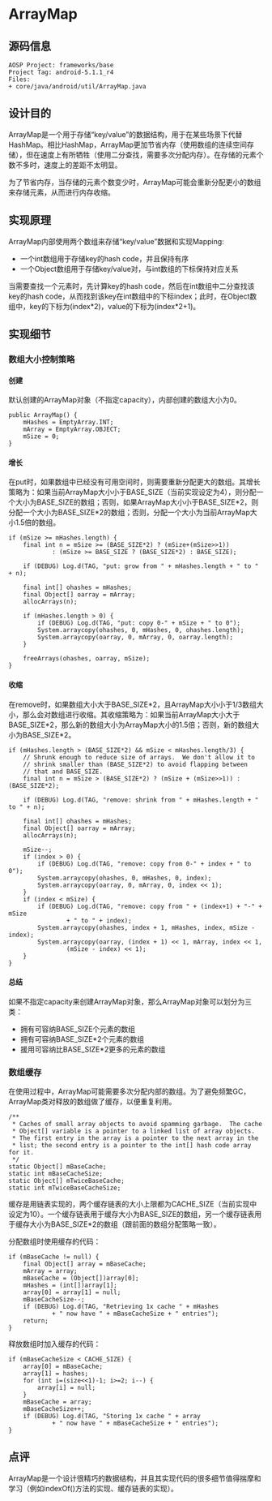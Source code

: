 # ArrayMap

## 源码信息

```
AOSP Project: frameworks/base
Project Tag: android-5.1.1_r4
Files:
+ core/java/android/util/ArrayMap.java
```

## 设计目的

ArrayMap是一个用于存储“key/value”的数据结构，用于在某些场景下代替HashMap。相比HashMap，ArrayMap更加节省内存（使用数组的连续空间存储），但在速度上有所牺牲（使用二分查找，需要多次分配内存）。在存储的元素个数不多时，速度上的差距不太明显。

为了节省内存，当存储的元素个数变少时，ArrayMap可能会重新分配更小的数组来存储元素，从而进行内存收缩。

## 实现原理

ArrayMap内部使用两个数组来存储“key/value”数据和实现Mapping:

+ 一个int数组用于存储key的hash code，并且保持有序
+ 一个Object数组用于存储key/value对，与int数组的下标保持对应关系

当需要查找一个元素时，先计算key的hash code，然后在int数组中二分查找该key的hash code，从而找到该key在int数组中的下标index；此时，在Object数组中，key的下标为(index\*2)，value的下标为(index\*2+1)。

## 实现细节

### 数组大小控制策略

#### 创建

默认创建的ArrayMap对象（不指定capacity），内部创建的数组大小为0。

```
public ArrayMap() {
    mHashes = EmptyArray.INT;
    mArray = EmptyArray.OBJECT;
    mSize = 0;
}
```

#### 增长

在put时，如果数组中已经没有可用空间时，则需要重新分配更大的数组。其增长策略为：如果当前ArrayMap大小小于BASE_SIZE（当前实现设定为4），则分配一个大小为BASE_SIZE的数组；否则，如果ArrayMap大小小于BASE_SIZE\*2，则分配一个大小为BASE_SIZE\*2的数组；否则，分配一个大小为当前ArrayMap大小1.5倍的数组。

```
if (mSize >= mHashes.length) {
    final int n = mSize >= (BASE_SIZE*2) ? (mSize+(mSize>>1))
            : (mSize >= BASE_SIZE ? (BASE_SIZE*2) : BASE_SIZE);

    if (DEBUG) Log.d(TAG, "put: grow from " + mHashes.length + " to " + n);

    final int[] ohashes = mHashes;
    final Object[] oarray = mArray;
    allocArrays(n);

    if (mHashes.length > 0) {
        if (DEBUG) Log.d(TAG, "put: copy 0-" + mSize + " to 0");
        System.arraycopy(ohashes, 0, mHashes, 0, ohashes.length);
        System.arraycopy(oarray, 0, mArray, 0, oarray.length);
    }

    freeArrays(ohashes, oarray, mSize);
}
```

#### 收缩

在remove时，如果数组大小大于BASE_SIZE\*2，且ArrayMap大小小于1/3数组大小，那么会对数组进行收缩。其收缩策略为：如果当前ArrayMap大小大于BASE_SIZE\*2，那么新的数组大小为ArrayMap大小的1.5倍；否则，新的数组大小为BASE_SIZE*2。

```
if (mHashes.length > (BASE_SIZE*2) && mSize < mHashes.length/3) {
    // Shrunk enough to reduce size of arrays.  We don't allow it to
    // shrink smaller than (BASE_SIZE*2) to avoid flapping between
    // that and BASE_SIZE.
    final int n = mSize > (BASE_SIZE*2) ? (mSize + (mSize>>1)) : (BASE_SIZE*2);

    if (DEBUG) Log.d(TAG, "remove: shrink from " + mHashes.length + " to " + n);

    final int[] ohashes = mHashes;
    final Object[] oarray = mArray;
    allocArrays(n);

    mSize--;
    if (index > 0) {
        if (DEBUG) Log.d(TAG, "remove: copy from 0-" + index + " to 0");
        System.arraycopy(ohashes, 0, mHashes, 0, index);
        System.arraycopy(oarray, 0, mArray, 0, index << 1);
    }
    if (index < mSize) {
        if (DEBUG) Log.d(TAG, "remove: copy from " + (index+1) + "-" + mSize
                + " to " + index);
        System.arraycopy(ohashes, index + 1, mHashes, index, mSize - index);
        System.arraycopy(oarray, (index + 1) << 1, mArray, index << 1,
                (mSize - index) << 1);
    }
}
```
#### 总结

如果不指定capacity来创建ArrayMap对象，那么ArrayMap对象可以划分为三类：

+ 拥有可容纳BASE_SIZE个元素的数组
+ 拥有可容纳BASE_SIZE\*2个元素的数组
+ 援用可容纳比BASE_SIZE\*2更多的元素的数组


### 数组缓存

在使用过程中，ArrayMap可能需要多次分配内部的数组。为了避免频繁GC，ArrayMap类对释放的数组做了缓存，以便重复利用。

```
/**
 * Caches of small array objects to avoid spamming garbage.  The cache
 * Object[] variable is a pointer to a linked list of array objects.
 * The first entry in the array is a pointer to the next array in the
 * list; the second entry is a pointer to the int[] hash code array for it.
 */
static Object[] mBaseCache;
static int mBaseCacheSize;
static Object[] mTwiceBaseCache;
static int mTwiceBaseCacheSize;
```

缓存是用链表实现的，两个缓存链表的大小上限都为CACHE_SIZE（当前实现中设定为10）。一个缓存链表用于缓存大小为BASE_SIZE的数组，另一个缓存链表用于缓存大小为BASE_SIZE\*2的数组（跟前面的数组分配策略一致）。

分配数组时使用缓存的代码：

```
if (mBaseCache != null) {
    final Object[] array = mBaseCache;
    mArray = array;
    mBaseCache = (Object[])array[0];
    mHashes = (int[])array[1];
    array[0] = array[1] = null;
    mBaseCacheSize--;
    if (DEBUG) Log.d(TAG, "Retrieving 1x cache " + mHashes
            + " now have " + mBaseCacheSize + " entries");
    return;
}
```

释放数组时加入缓存的代码：

```
if (mBaseCacheSize < CACHE_SIZE) {
    array[0] = mBaseCache;
    array[1] = hashes;
    for (int i=(size<<1)-1; i>=2; i--) {
        array[i] = null;
    }
    mBaseCache = array;
    mBaseCacheSize++;
    if (DEBUG) Log.d(TAG, "Storing 1x cache " + array
            + " now have " + mBaseCacheSize + " entries");
}
```

## 点评

ArrayMap是一个设计很精巧的数据结构，并且其实现代码的很多细节值得揣摩和学习（例如indexOf()方法的实现、缓存链表的实现）。
